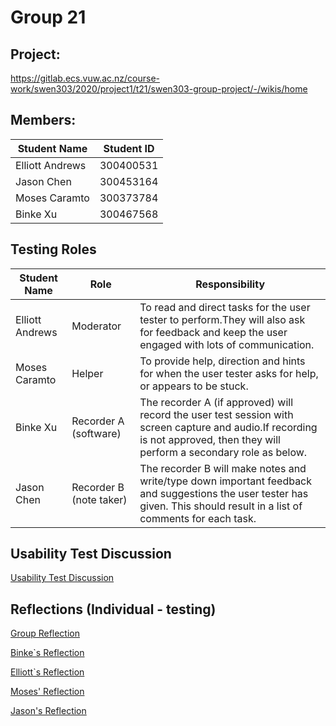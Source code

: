 # Group 21
## Project:
https://gitlab.ecs.vuw.ac.nz/course-work/swen303/2020/project1/t21/swen303-group-project/-/wikis/home

## Members:

| Student Name | Student ID |
| ------ | ------ |
| Elliott Andrews | 300400531 |
| Jason Chen | 300453164 | 
| Moses Caramto | 300373784 |
| Binke Xu | 300467568 | 

## Testing Roles 

| Student Name | Role | Responsibility |
| ------ | ------ | ------ |
| Elliott Andrews | Moderator | To read and direct tasks for the user tester to perform.They will also ask for feedback and keep the user engaged with lots of communication.|
| Moses Caramto | Helper |To provide help, direction and hints for when the user tester asks for help, or appears to be stuck. |
| Binke Xu | Recorder A (software) | The recorder A (if approved) will record the user test session with screen capture and audio.If recording is not approved, then they will perform a secondary role as below.|
| Jason Chen | Recorder B (note taker) |The recorder B will make notes and write/type down important feedback and suggestions the user tester has given. This should result in a list of comments for each task. |

## Usability Test Discussion
[Usability Test Discussion](https://gitlab.ecs.vuw.ac.nz/course-work/swen303/2020/project1/t21/swen303-group-project/-/wikis/Usability-Test-Plan/Discussion)

## Reflections (Individual - testing)
[Group Reflection](https://gitlab.ecs.vuw.ac.nz/course-work/swen303/2020/project1/t21/swen303-group-project/-/wikis/Reflection/Group-Reflection)

[Binke`s Reflection](https://gitlab.ecs.vuw.ac.nz/course-work/swen303/2020/project1/t21/swen303-group-project/-/blob/master/Reflection-Binke%20Xu)

[Elliott`s Reflection](https://gitlab.ecs.vuw.ac.nz/course-work/swen303/2020/project1/t21/swen303-group-project/-/blob/master/Reflection%20-%20Elliott%20Andrews.md)

[Moses' Reflection](https://gitlab.ecs.vuw.ac.nz/course-work/swen303/2020/project1/t21/swen303-group-project/-/blob/master/Reflection%20-%20Moses.md)

[Jason's Reflection](https://gitlab.ecs.vuw.ac.nz/course-work/swen303/2020/project1/t21/swen303-group-project/-/blob/master/Reflection%20-%20Jason.md)